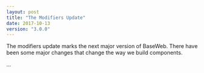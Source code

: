 ```yaml
---
layout: post
title: "The Modifiers Update"
date: 2017-10-13
version: "3.0.0"
---
```


<p class="text-lead" markdown="1">The modifiers update marks the next major version of BaseWeb. There have been some major changes that change the way we build components.</p>

...
